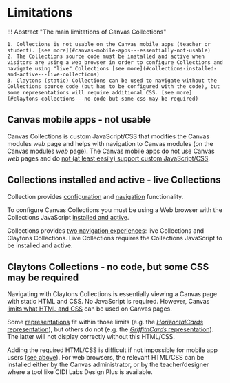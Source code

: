 <!--
 Copyright (C) 2023 David Jones
 
 This file is part of Canvas Collections.
 
 Canvas Collections is free software: you can redistribute it and/or modify
 it under the terms of the GNU General Public License as published by
 the Free Software Foundation, either version 3 of the License, or
 (at your option) any later version.
 
 Canvas Collections is distributed in the hope that it will be useful,
 but WITHOUT ANY WARRANTY; without even the implied warranty of
 MERCHANTABILITY or FITNESS FOR A PARTICULAR PURPOSE.  See the
 GNU General Public License for more details.
 
 You should have received a copy of the GNU General Public License
 along with Canvas Collections.  If not, see <http://www.gnu.org/licenses/>.
-->

# Limitations

!!! Abstract "The main limitations of Canvas Collections"

    1. Collections is not usable on the Canvas mobile apps (teacher or student). [see more](#canvas-mobile-apps---essentially-not-usable)
    2. The Collections source code must be installed and active when visitors are using a web browser in order to configure Collections and navigate using "live" Collections [see more](#collections-installed-and-active---live-collections)
    3. Claytons (static) Collections can be used to navigate without the Collections source code (but has to be configured with the code), but some representations will require additional CSS. [see more](#claytons-collections---no-code-but-some-css-may-be-required)

## Canvas mobile apps - not usable

Canvas Collections is custom JavaScript/CSS that modifies the Canvas modules _web_ page and helps with navigation to Canvas modules (on the Canvas modules _web_ page). The Canvas mobile apps do not use Canvas _web_ pages and do [not (at least easily) support custom JavaScript/CSS](https://community.canvaslms.com/t5/Canvas-Mobile-Forum/iOS-app-and-Canvas/m-p/465811/highlight/true#M350). 


## Collections installed and active - live Collections

Collection provides [configuration](../configure/overview.md) and [navigation](../navigate/navigate-options.md) functionality.

To configure Canvas Collections you must be using a Web browser with the Collections JavaScript [installed and active](../getting-started/install/is-it-installed.md). 

Collections provides [two navigation experiences](../navigate/navigate-options.md): live Collections and Claytons Collections. Live Collections requires the Collections JavaScript to be installed and active. 

## Claytons Collections - no code, but some CSS may be required

Navigating with Claytons Collections is essentially viewing a Canvas page with static HTML and CSS. No JavaScript is required. However, Canvas [limits what HTML and CSS](https://community.canvaslms.com/t5/Canvas-Resource-Documents/Canvas-HTML-Editor-Allowlist/ta-p/387066) can be used on Canvas pages.

Some [representations](../reference/conceptual-model/representations/overview.md) fit within those limits (e.g. the [_HorizontalCards_ representation](../reference/conceptual-model/representations/horizontal-cards.md)), but others do not (e.g. the [_GriffithCards_ representation](../reference/conceptual-model/representations/griffith-cards.md)). The latter will not display correctly without this HTML/CSS.

Adding the required HTML/CSS is difficult if not impossible for mobile app users ([see above](#canvas-mobile-apps---essentially-not-usable)). For web browsers, the relevant HTML/CSS can be installed either by the Canvas administrator, or by the teacher/designer where a tool like CIDI Labs Design Plus is available.


